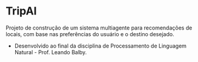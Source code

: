 # TripAI
Projeto de construção de um sistema multiagente para recomendações de locais, com base nas preferências do usuário e o destino desejado.



- Desenvolvido ao final da disciplina de Processamento de Linguagem Natural - Prof. Leando Balby.
